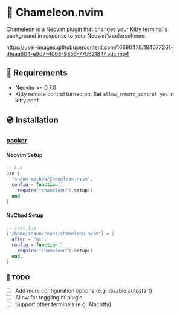 # 🦎 Chameleon.nvim

Chameleon is a Neovim plugin that changes your Kitty terminal's background in response to your Neovim's colorscheme.

https://user-images.githubusercontent.com/16690478/184077261-dfeaa604-e9d7-4008-9856-77b621844adc.mp4

## 🔌 Requirements

- Neovim >= 0.7.0
- Kitty remote control turned on. Set `allow_remote_control yes` in kitty.conf

## 💿 Installation

### [packer](https://github.com/wbthomason/packer.nvim)

#### Neovim Setup
```lua
-- Lua
use {
  "shaun-mathew/Chameleon.nvim",
  config = function()
    require("chameleon").setup()
  end
}
```

#### NvChad Setup
```lua
-- init.lua
["/home/shaun/repos/chameleon.nvim"] = {
  after = "ui",
  config = function()
    require("chameleon").setup()
  end,
}
```

### 📄 TODO
- [ ] Add more configuration options (e.g. disable autostart)
- [ ] Allow for toggling of plugin
- [ ] Support other terminals (e.g. Alacritty)
